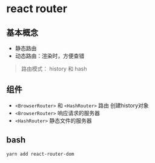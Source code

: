 # react router

## 基本概念
- 静态路由
- 动态路由：渲染时，方便查错
> 路由模式： history 和 hash
 
## 组件
- `<BrowserRouter>` 和 `<HashRouter>` 路由 创建history对象
- `<BrowserRouter>` 响应请求的服务器
- `<HashRouter>` 静态文件的服务器

## bash
```bash
yarn add react-router-dom
```